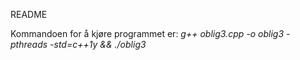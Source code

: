 README

Kommandoen for å kjøre programmet er: *g++ oblig3.cpp -o oblig3 -pthreads -std=c++1y && ./oblig3*
